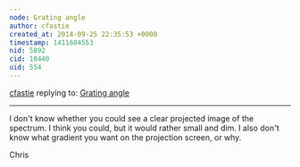 ```yaml
---
node: Grating angle
author: cfastie
created_at: 2014-09-25 22:35:53 +0000
timestamp: 1411684553
nid: 5892
cid: 10440
uid: 554
---
```




[cfastie](../profile/cfastie) replying to: [Grating angle](../notes/cfastie/2-5-2013/grating-angle)

----
I don't know whether you could see a clear projected image of the spectrum. I think you could, but it would rather small and dim. I also don't know what gradient you want on the projection screen, or why.

Chris